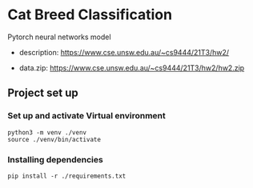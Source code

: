 # Cat Breed Classification

Pytorch neural networks model

* description: https://www.cse.unsw.edu.au/~cs9444/21T3/hw2/

* data.zip: https://www.cse.unsw.edu.au/~cs9444/21T3/hw2/hw2.zip

## Project set up

### Set up and activate Virtual environment

```shell
python3 -m venv ./venv
source ./venv/bin/activate
```

### Installing dependencies

```shell
pip install -r ./requirements.txt
```
